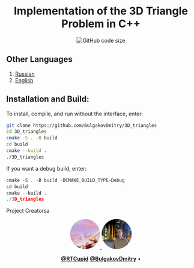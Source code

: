 <div align="center">

  # Implementation of the 3D Triangle Problem in C++
  ![GitHub code size](https://img.shields.io/github/languages/code-size/BulgakovDmitry/3D_triangles)
</div>

## Other Languages

1. [Russian](/README.md)
2. [English](/README-en.md)

## Installation and Build:

To install, compile, and run without the interface, enter:
```bash
git clone https://github.com/BulgakovDmitry/3D_triangles
cd 3D_triangles
cmake -S . -B build
cd build
cmake --build .
./3D_triangles
```

If you want a debug build, enter:
```cpp
cmake -S . -B build -DCMAKE_BUILD_TYPE=Debug
cd build
cmake --build .
./3D_triangles
```
Project Creatorsа

<div align="center">

  <a href="https://github.com/RTCupid">
    <img src="https://raw.githubusercontent.com/BulgakovDmitry/3D_triangles/main/img/A.jpeg" width="80" height="80" style="border-radius: 50%;">
  </a>
  
  <a href="https://github.com/BulgakovDmitry">
    <img src="https://raw.githubusercontent.com/BulgakovDmitry/3D_triangles/main/img/D.jpeg" width="80" height="80" style="border-radius: 50%;">
  </a>
  
  <br>
  
  <a href="https://github.com/RTCupid"><strong>@RTCupid</strong></a>
  <a href="https://github.com/BulgakovDmitry"><strong>@BulgakovDmitry</strong></a> • 
  
  <br>
  
</div>
